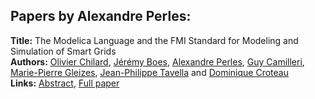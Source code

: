 <h2>Papers by Alexandre Perles:</h2>
<p>
<b>Title:</b> The Modelica Language and the FMI Standard for Modeling and Simulation of Smart Grids<br />
<b>Authors:</b> <a href="../authors/author_50.html">Olivier Chilard</a>, <a href="../authors/author_32.html">Jérémy Boes</a>, <a href="../authors/author_233.html">Alexandre Perles</a>, <a href="../authors/author_42.html">Guy Camilleri</a>, <a href="../authors/author_110.html">Marie-Pierre Gleizes</a>, <a href="../authors/author_301.html">Jean-Philippe Tavella</a> and <a href="../authors/author_58.html">Dominique Croteau</a><br />
<b>Links:</b> <a href="../abstracts/abstract_20.pdf">Abstract</a>, <a href="../submissions/ecp15118189_ChilardBoesPerlesCamilleriGleizesTavellaCroteau.pdf">Full paper</a>
</p>